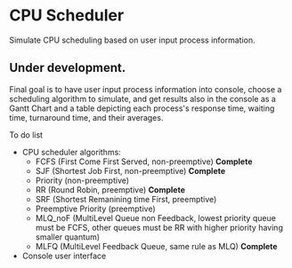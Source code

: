 # CPU Scheduler
Simulate CPU scheduling based on user input process information.

## Under development.
Final goal is to have user input process information into console, choose a scheduling algorithm to simulate, and get results also in the console as a Gantt Chart and a table depicting each process's response time, waiting time, turnaround time, and their averages.

To do list
* CPU scheduler algorithms:
    * FCFS (First Come First Served, non-preemptive) **Complete**
    * SJF (Shortest Job First, non-preemptive) **Complete**
    * Priority (non-preemptive)
    * RR (Round Robin, preemptive) **Complete**
    * SRF (Shortest Remanining time First, preemptive)
    * Preemptive Priority (preemptive)
    * MLQ_noF (MultiLevel Queue non Feedback, lowest priority queue must be FCFS, other queues must be RR with higher priority having smaller quantum)
    * MLFQ (MultiLevel Feedback Queue, same rule as MLQ) **Complete**
* Console user interface
